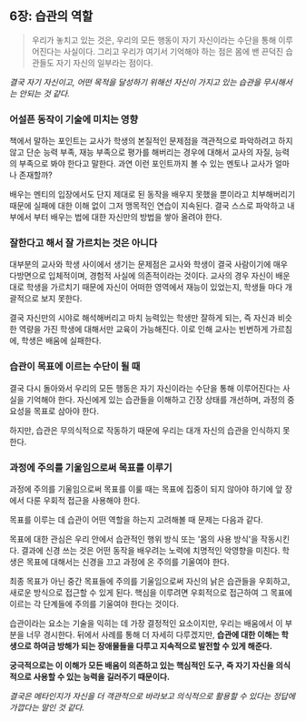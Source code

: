 ## 6장: 습관의 역할

> 우리가 놓치고 있는 것은, 우리의 모든 행동이 자기 자신이라는 수단을 통해 이루어진다는 사실이다. 그리고 우리가 여기서 기억해야 하는 점은 몸에 밴 끈덕진 습관들도 자기 자신의 일부라는 점이다.

*결국 자기 자신이고, 어떤 목적을 달성하기 위해선 자신이 가지고 있는 습관을 무시해서는 안되는 것 같다.*

### 어설픈 동작이 기술에 미치는 영향

책에서 말하는 포인트는 교사가 학생의 본질적인 문제점을 객관적으로 파악하려고 하지 않고 단순 능력 부족, 재능 부족으로 평가를 해버리는 경우에 대해서 교사의 자질, 능력의 부족으로 봐야 한다고 말한다. 과연 이런 포인트까지 볼 수 있는 멘토나 교사가 얼마나 존재할까?

배우는 멘티의 입장에서도 단지 제대로 된 동작을 배우지 못했을 뿐이라고 치부해버리기 때문에 실패에 대한 이해 없이 그저 맹목적인 연습이 지속된다. 결국 스스로 파악하고 내부에서 부터 배우는 법에 대한 자신만의 방법을 쌓아 올려야 한다.

### 잘한다고 해서 잘 가르치는 것은 아니다

대부분의 교사와 학생 사이에서 생기는 문제점은 교사와 학생이 결국 사람이기에 매우 다방면으로 입체적이며, 경험적 사실에 의존적이라는 것이다. 교사의 경우 자신이 배운대로 학생을 가르치기 때문에 자신이 어떠한 영역에서 재능이 있었는지, 학생들 마다 개괄적으로 보지 못한다.

결국 자신만의 시야로 해석해버리고 마치 능력있는 학생만 잘하게 되는, 즉 자신과 비슷한 역량을 가진 학생에 대해서만 교육이 가능해진다. 이로 인해 교사는 빈번하게 가르침에, 학생은 배움에 실패한다.

### 습관이 목표에 이르는 수단이 될 때

결국 다시 돌아와서 우리의 모든 행동은 자기 자신이라는 수단을 통해 이루어진다는 사실을 기억해야 한다. 자신에게 있는 습관들을 이해하고 긴장 상태를 개선하며, 과정의 중요성을 목표로 삼아야 한다.

하지만, 습관은 무의식적으로 작동하기 때문에 우리는 대개 자신의 습관을 인식하지 못한다.

### 과정에 주의를 기울임으로써 목표를 이루기

과정에 주의를 기울임으로써 목표를 이룰 때는 목표에 집중이 되지 않아야 하기에 앞 장에서 다룬 우회적 접근을 사용해야 한다.

목표를 이루는 데 습관이 어떤 역할을 하는지 고려해볼 때 문제는 다음과 같다.

목표에 대한 관심은 우리 안에서 습관적인 행위 방식 또는 '몸의 사용 방식'을 작동시킨다. 결과에 신경 쓰는 것은 어떤 동작을 배우려는 노력에 치명적인 악영향을 미친다. 학생은 목표에 대해서는 신경을 끄고 과정에 온 주의를 기울여야 한다.

최종 목표가 아닌 중간 목표들에 주의를 기울임으로써 자신의 낡은 습관들을 우회하고, 새로운 방식으로 접근할 수 있게 된다. 핵심을 이루려면 우회적으로 접근하여 그 목표에 이르는 각 단계들에 주의를 기울여야 한다는 것이다.

습관이라는 요소는 기술을 익히는 데 가장 결정적인 요소이지만, 우리는 배움에서 이 부분을 너무 경시한다. 뒤에서 사례를 통해 더 자세히 다루겠지만, **습관에 대한 이해는 학생으로 하여금 방해가 되는 장애물들을 다루고 지속적으로 발전할 수 있게 해준다.**

**궁극적으로는 이 이해가 모든 배움이 의존하고 있는 핵심적인 도구, 즉 자기 자신을 의식적으로 사용할 수 있는 능력을 길러주기 때문이다.**

*결국은 메타인지가 자신을 더 객관적으로 바라보고 의식적으로 활용할 수 있다는 정답에 가깝다는 말인 것 같다.*
